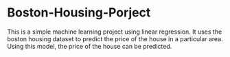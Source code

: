 # Boston-Housing-Porject
This is a simple machine learning project using linear regression. It uses the boston housing dataset to predict the price of the house in a particular area. Using this model, the price of the house can be predicted. 
